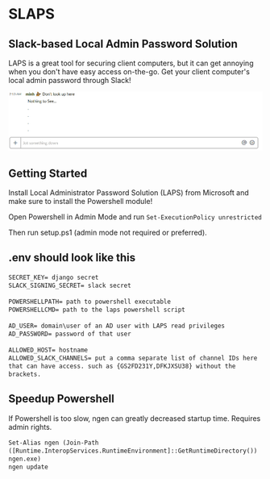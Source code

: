 # SLAPS


## Slack-based Local Admin Password Solution

LAPS is a great tool for securing client computers, but it can get annoying when you don't have easy access on-the-go. Get your client computer's local admin password through Slack!

![](SLAP!.GIF)

## Getting Started
Install Local Administrator Password Solution (LAPS) from Microsoft and make sure to install the Powershell module!

Open Powershell in Admin Mode and run `Set-ExecutionPolicy unrestricted`

Then run setup.ps1 (admin mode not required or preferred).


## .env should look like this
```
SECRET_KEY= django secret
SLACK_SIGNING_SECRET= slack secret

POWERSHELLPATH= path to powershell executable
POWERSHELLCMD= path to the laps powershell script

AD_USER= domain\user of an AD user with LAPS read privileges
AD_PASSWORD= password of that user

ALLOWED_HOST= hostname
ALLOWED_SLACK_CHANNELS= put a comma separate list of channel IDs here that can have access. such as {GS2FD231Y,DFKJXSU38} without the brackets.
```

## Speedup Powershell
If Powershell is too slow, ngen can greatly decreased startup time. Requires admin rights.
```
Set-Alias ngen (Join-Path ([Runtime.InteropServices.RuntimeEnvironment]::GetRuntimeDirectory()) ngen.exe)
ngen update
```
